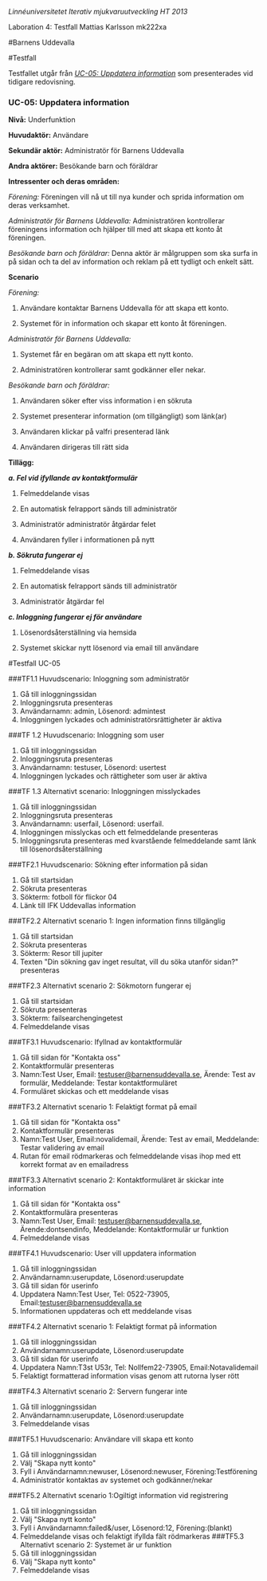 *Linnéuniversitetet*
*Iterativ mjukvaruutveckling*
*HT 2013*

Laboration 4: Testfall
Mattias Karlsson
mk222xa

#Barnens Uddevalla

#Testfall

Testfallet utgår från [*UC-05: Uppdatera information*](https://github.com/mk222xa/Uppgift-234/blob/master/Krav.md#information) som presenterades vid tidigare redovisning.

### UC-05: Uppdatera information <a name="information"></a>

**Nivå:** Underfunktion

**Huvudaktör:** Användare

**Sekundär aktör:** Administratör för Barnens Uddevalla

**Andra aktörer:** Besökande barn och föräldrar 

**Intressenter och deras områden:**

_Förening:_
Föreningen vill nå ut till nya kunder och sprida information om deras verksamhet.

_Administratör för Barnens Uddevalla:_
Administratören kontrollerar föreningens information och hjälper till med att skapa ett konto åt föreningen.

_Besökande barn och föräldrar:_
Denna aktör är målgruppen som ska surfa in på sidan och ta del av information och reklam på ett tydligt och enkelt sätt.

**Scenario**

 _Förening:_

1. Användare kontaktar Barnens Uddevalla för att skapa ett konto.

2. Systemet för in information och skapar ett konto åt föreningen.

_Administratör för Barnens Uddevalla:_

1. Systemet får en begäran om att skapa ett nytt konto.

2. Administratören kontrollerar samt godkänner eller nekar.

_Besökande barn och föräldrar:_

1. Användaren söker efter viss information i en sökruta

2. Systemet presenterar information (om tillgängligt) som länk(ar)

3. Användaren klickar på valfri presenterad länk

4. Användaren dirigeras till rätt sida

**Tillägg:**

***a. Fel vid ifyllande av kontaktformulär***

1. Felmeddelande visas

2. En automatisk felrapport sänds till administratör

3. Administratör administratör åtgärdar felet

4. Användaren fyller i informationen på nytt

***b. Sökruta fungerar ej***

1. Felmeddelande visas

2. En automatisk felrapport sänds till administratör

3. Administratör åtgärdar fel

***c. Inloggning fungerar ej för användare***

1. Lösenordsåterställning via hemsida

2. Systemet skickar nytt lösenord via email till användare

#Testfall UC-05

###TF1.1 Huvudscenario: Inloggning som administratör
1. Gå till inloggningssidan
2. Inloggningsruta presenteras
3. Användarnamn: admin, Lösenord: admintest
4. Inloggningen lyckades och administratörsrättigheter är aktiva

###TF 1.2 Huvudscenario: Inloggning som user
1. Gå till inloggningssidan
2. Inloggningsruta presenteras
3. Användarnamn: testuser, Lösenord: usertest
4. Inloggningen lyckades och rättigheter som user är aktiva

###TF 1.3 Alternativt scenario: Inloggningen misslyckades
1. Gå till inloggningssidan
2. Inloggningsruta presenteras
3. Användarnamn: userfail, Lösenord: userfail.
4. Inloggningen misslyckas och ett felmeddelande presenteras
5. Inloggningsruta presenteras med kvarstående felmeddelande samt länk till lösenordsåterställning

###TF2.1 Huvudscenario: Sökning efter information på sidan
1. Gå till startsidan
2. Sökruta presenteras
3. Sökterm: fotboll för flickor 04
4. Länk till IFK Uddevallas information

###TF2.2 Alternativt scenario 1: Ingen information finns tillgänglig
1. Gå till startsidan
2. Sökruta presenteras
3. Sökterm: Resor till jupiter
4. Texten "Din sökning gav inget resultat, vill du söka utanför sidan?" presenteras

###TF2.3 Alternativt scenario 2: Sökmotorn fungerar ej
1. Gå till startsidan
2. Sökruta presenteras
3. Sökterm: failsearchengingetest
4. Felmeddelande visas

###TF3.1 Huvudscenario: Ifyllnad av kontaktformulär
1. Gå till sidan för "Kontakta oss"
2. Kontaktformulär presenteras
3. Namn:Test User, Email: testuser@barnensuddevalla.se, Ärende: Test av formulär, Meddelande: Testar kontaktformuläret
4. Formuläret skickas och ett meddelande visas

###TF3.2 Alternativt scenario 1: Felaktigt format på email
1. Gå till sidan för "Kontakta oss"
2. Kontaktformulär presenteras
3. Namn:Test User, Email:novalidemail, Ärende: Test av email, Meddelande: Testar validering av email
4. Rutan för email rödmarkeras och felmeddelande visas ihop med ett korrekt format av en emailadress

###TF3.3 Alternativt scenario 2: Kontaktformuläret är skickar inte information
1. Gå till sidan för "Kontakta oss"
2. Kontaktformulära presenteras
3. Namn:Test User, Email: testuser@barnensuddevalla.se, Ärende:dontsendinfo, Meddelande: Kontaktformulär ur funktion
4. Felmeddelande visas

###TF4.1 Huvudscenario: User vill uppdatera information
1. Gå till inloggningssidan
2. Användarnamn:userupdate, Lösenord:userupdate
3. Gå till sidan för userinfo
4. Uppdatera Namn:Test User, Tel: 0522-73905, Email:testuser@barnensuddevalla.se
5. Informationen uppdateras och ett meddelande visas

###TF4.2 Alternativt scenario 1: Felaktigt format på information
1. Gå till inloggningssidan
2. Användarnamn:userupdate, Lösenord:userupdate
3. Gå till sidan för userinfo
4. Uppdatera Namn:T3st U53r, Tel: Nollfem22-73905, Email:Notavalidemail
5. Felaktigt formatterad information visas genom att rutorna lyser rött

###TF4.3 Alternativt scenario 2: Servern fungerar inte
1. Gå till inloggningssidan
2. Användarnamn:userupdate, Lösenord:userupdate
3. Felmeddelande visas

###TF5.1 Huvudscenario: Användare vill skapa ett konto
1. Gå till inloggningssidan
2. Välj "Skapa nytt konto"
3. Fyll i Användarnamn:newuser, Lösenord:newuser, Förening:Testförening
4. Administratör kontaktas av systemet och godkänner/nekar

###TF5.2 Alternativt scenario 1:Ogiltigt information vid registrering
1. Gå till inloggningssidan
2. Välj "Skapa nytt konto"
3. Fyll i Användarnamn:failed&/user, Lösenord:12, Förening:(blankt)
4. Felmeddelande visas och felaktigt ifyllda fält rödmarkeras
###TF5.3 Alternativt scenario 2: Systemet är ur funktion
1. Gå till inloggningssidan
2. Välj "Skapa nytt konto"
4. Felmeddelande visas 